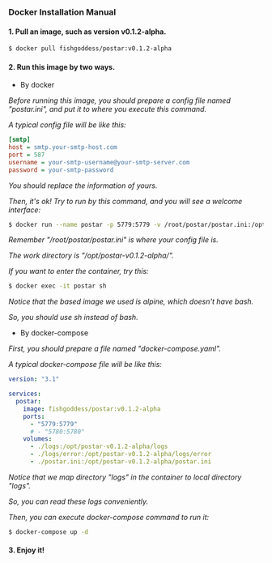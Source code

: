 ### Docker Installation Manual

#### 1. Pull an image, such as version v0.1.2-alpha.
```bash
$ docker pull fishgoddess/postar:v0.1.2-alpha
```

#### 2. Run this image by two ways.
* By docker

_Before running this image, you should prepare a config file named "postar.ini", and put it to where you execute this command._

_A typical config file will be like this:_
```ini
[smtp]
host = smtp.your-smtp-host.com
port = 587
username = your-smtp-username@your-smtp-server.com
password = your-smtp-password
```

_You should replace the information of yours._

_Then, it's ok! Try to run by this command, and you will see a welcome interface:_
```bash
$ docker run --name postar -p 5779:5779 -v /root/postar/postar.ini:/opt/postar-v0.1.2-alpha/postar.ini -d fishgoddess/postar:v0.1.2-alpha
```

_Remember "/root/postar/postar.ini" is where your config file is._

_The work directory is "/opt/postar-v0.1.2-alpha/"._

_If you want to enter the container, try this:_
```bash
$ docker exec -it postar sh
```

_Notice that the based image we used is alpine, which doesn't have bash._

_So, you should use sh instead of bash._

* By docker-compose

_First, you should prepare a file named "docker-compose.yaml"._

_A typical docker-compose file will be like this:_
```yaml
version: "3.1"

services:
  postar:
    image: fishgoddess/postar:v0.1.2-alpha
    ports:
      - "5779:5779"
      # - "5780:5780"
    volumes:
      - ./logs:/opt/postar-v0.1.2-alpha/logs
      - ./logs/error:/opt/postar-v0.1.2-alpha/logs/error
      - ./postar.ini:/opt/postar-v0.1.2-alpha/postar.ini
```

_Notice that we map directory "logs" in the container to local directory "logs"._

_So, you can read these logs conveniently._

_Then, you can execute docker-compose command to run it:_
```bash
$ docker-compose up -d
```

#### 3. Enjoy it!